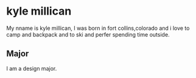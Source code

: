 # kyle millican
My nname is kyle millican, I was born in fort collins,colorado and i love to camp and backpack and to ski and perfer spending time outside.

## Major
I am a design major. 